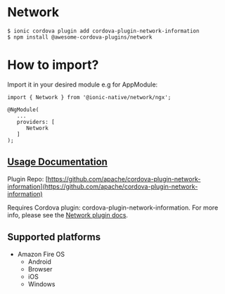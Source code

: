 # Network

```
$ ionic cordova plugin add cordova-plugin-network-information
$ npm install @awesome-cordova-plugins/network
```

# How to import?
Import it in your desired module e.g for AppModule:
```
import { Network } from '@ionic-native/network/ngx';

@NgModule(
   ...
   providers: [
      Network
   ]
); 
```

## [Usage Documentation](https://danielsogl.gitbook.io/awesome-cordova-plugins/plugins/network/)

Plugin Repo: [https://github.com/apache/cordova-plugin-network-information](https://github.com/apache/cordova-plugin-network-information)

Requires Cordova plugin: cordova-plugin-network-information. For more info, please see the [Network plugin docs](https://github.com/apache/cordova-plugin-network-information).

## Supported platforms

- Amazon Fire OS
  - Android
  - Browser
  - iOS
  - Windows
  


